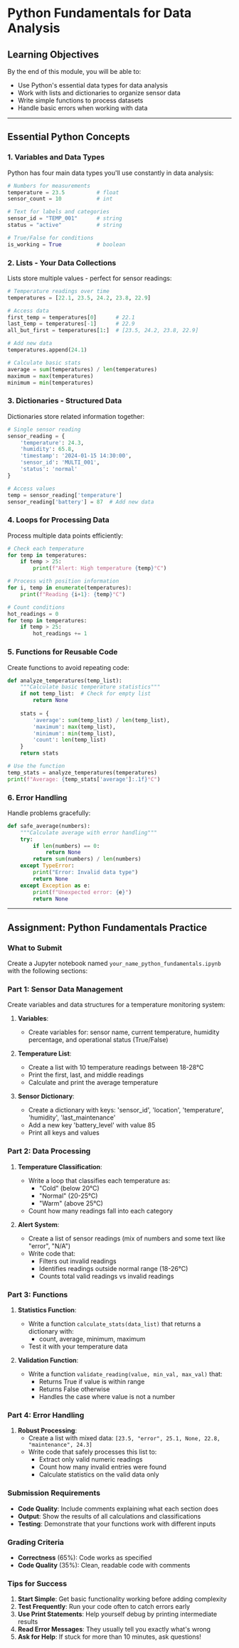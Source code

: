 # Python Fundamentals for Data Analysis

## Learning Objectives
By the end of this module, you will be able to:
- Use Python's essential data types for data analysis
- Work with lists and dictionaries to organize sensor data
- Write simple functions to process datasets
- Handle basic errors when working with data

---

## Essential Python Concepts

### 1. Variables and Data Types

Python has four main data types you'll use constantly in data analysis:

```python
# Numbers for measurements
temperature = 23.5          # float
sensor_count = 10           # int

# Text for labels and categories
sensor_id = "TEMP_001"      # string
status = "active"           # string

# True/False for conditions
is_working = True           # boolean
```

### 2. Lists - Your Data Collections

Lists store multiple values - perfect for sensor readings:

```python
# Temperature readings over time
temperatures = [22.1, 23.5, 24.2, 23.8, 22.9]

# Access data
first_temp = temperatures[0]      # 22.1
last_temp = temperatures[-1]      # 22.9
all_but_first = temperatures[1:]  # [23.5, 24.2, 23.8, 22.9]

# Add new data
temperatures.append(24.1)

# Calculate basic stats
average = sum(temperatures) / len(temperatures)
maximum = max(temperatures)
minimum = min(temperatures)
```

### 3. Dictionaries - Structured Data

Dictionaries store related information together:

```python
# Single sensor reading
sensor_reading = {
    'temperature': 24.3,
    'humidity': 65.8,
    'timestamp': '2024-01-15 14:30:00',
    'sensor_id': 'MULTI_001',
    'status': 'normal'
}

# Access values
temp = sensor_reading['temperature']
sensor_reading['battery'] = 87  # Add new data
```

### 4. Loops for Processing Data

Process multiple data points efficiently:

```python
# Check each temperature
for temp in temperatures:
    if temp > 25:
        print(f"Alert: High temperature {temp}°C")

# Process with position information
for i, temp in enumerate(temperatures):
    print(f"Reading {i+1}: {temp}°C")

# Count conditions
hot_readings = 0
for temp in temperatures:
    if temp > 25:
        hot_readings += 1
```

### 5. Functions for Reusable Code

Create functions to avoid repeating code:

```python
def analyze_temperatures(temp_list):
    """Calculate basic temperature statistics"""
    if not temp_list:  # Check for empty list
        return None
    
    stats = {
        'average': sum(temp_list) / len(temp_list),
        'maximum': max(temp_list),
        'minimum': min(temp_list),
        'count': len(temp_list)
    }
    return stats

# Use the function
temp_stats = analyze_temperatures(temperatures)
print(f"Average: {temp_stats['average']:.1f}°C")
```

### 6. Error Handling

Handle problems gracefully:

```python
def safe_average(numbers):
    """Calculate average with error handling"""
    try:
        if len(numbers) == 0:
            return None
        return sum(numbers) / len(numbers)
    except TypeError:
        print("Error: Invalid data type")
        return None
    except Exception as e:
        print(f"Unexpected error: {e}")
        return None
```

---

## Assignment: Python Fundamentals Practice

### What to Submit
Create a Jupyter notebook named `your_name_python_fundamentals.ipynb` with the following sections:

### Part 1: Sensor Data Management

Create variables and data structures for a temperature monitoring system:

1. **Variables**:
   - Create variables for: sensor name, current temperature, humidity percentage, and operational status (True/False)

2. **Temperature List**:
   - Create a list with 10 temperature readings between 18-28°C
   - Print the first, last, and middle readings
   - Calculate and print the average temperature

3. **Sensor Dictionary**:
   - Create a dictionary with keys: 'sensor_id', 'location', 'temperature', 'humidity', 'last_maintenance'
   - Add a new key 'battery_level' with value 85
   - Print all keys and values

### Part 2: Data Processing

1. **Temperature Classification**:
   - Write a loop that classifies each temperature as:
     - "Cold" (below 20°C)
     - "Normal" (20-25°C) 
     - "Warm" (above 25°C)
   - Count how many readings fall into each category

2. **Alert System**:
   - Create a list of sensor readings (mix of numbers and some text like "error", "N/A")
   - Write code that:
     - Filters out invalid readings
     - Identifies readings outside normal range (18-26°C)
     - Counts total valid readings vs invalid readings

### Part 3: Functions

1. **Statistics Function**:
   - Write a function `calculate_stats(data_list)` that returns a dictionary with:
     - count, average, minimum, maximum
   - Test it with your temperature data

2. **Validation Function**:
   - Write a function `validate_reading(value, min_val, max_val)` that:
     - Returns True if value is within range
     - Returns False otherwise
     - Handles the case where value is not a number

### Part 4: Error Handling

1. **Robust Processing**:
   - Create a list with mixed data: `[23.5, "error", 25.1, None, 22.8, "maintenance", 24.3]`
   - Write code that safely processes this list to:
     - Extract only valid numeric readings
     - Count how many invalid entries were found
     - Calculate statistics on the valid data only

### Submission Requirements

- **Code Quality**: Include comments explaining what each section does
- **Output**: Show the results of all calculations and classifications
- **Testing**: Demonstrate that your functions work with different inputs

### Grading Criteria

- **Correctness** (65%): Code works as specified
- **Code Quality** (35%): Clean, readable code with comments

### Tips for Success

1. **Start Simple**: Get basic functionality working before adding complexity
2. **Test Frequently**: Run your code often to catch errors early
3. **Use Print Statements**: Help yourself debug by printing intermediate results
4. **Read Error Messages**: They usually tell you exactly what's wrong
5. **Ask for Help**: If stuck for more than 10 minutes, ask questions!

